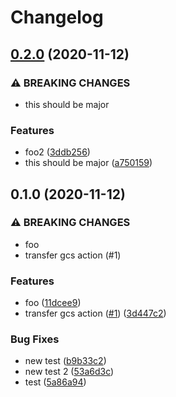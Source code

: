 # Changelog

## [0.2.0](https://www.github.com/bharathkkb/upload-cloud-storage/compare/v0.1.0...v0.2.0) (2020-11-12)


### ⚠ BREAKING CHANGES

* this should be major

### Features

* foo2 ([3ddb256](https://www.github.com/bharathkkb/upload-cloud-storage/commit/3ddb25653710ffaa7f2dbfe2156597c8d862b553))
* this should be major ([a750159](https://www.github.com/bharathkkb/upload-cloud-storage/commit/a75015929da1e9d7afc38429e5844247fafe6485))

## 0.1.0 (2020-11-12)


### ⚠ BREAKING CHANGES

* foo
* transfer gcs action (#1)

### Features

* foo ([11dcee9](https://www.github.com/bharathkkb/upload-cloud-storage/commit/11dcee9f48f918015bef54345f2e48c79ec46d05))
* transfer gcs action ([#1](https://www.github.com/bharathkkb/upload-cloud-storage/issues/1)) ([3d447c2](https://www.github.com/bharathkkb/upload-cloud-storage/commit/3d447c22006c4a60e679e1e4bd435062c5c7a995))


### Bug Fixes

* new test ([b9b33c2](https://www.github.com/bharathkkb/upload-cloud-storage/commit/b9b33c2aaf47fa74c6c51ce4325cc02f87ef09f9))
* new test 2 ([53a6d3c](https://www.github.com/bharathkkb/upload-cloud-storage/commit/53a6d3cd6d40cc8d02d0c321430aafe093dd8af1))
* test ([5a86a94](https://www.github.com/bharathkkb/upload-cloud-storage/commit/5a86a94e7e93a32b54c73b8dc444c3b063c2b62f))
